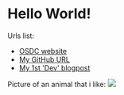 # Hello World!

Urls list:
* [OSDC website](https://osdc.code-maven.com/)
* [My GitHub URL](https://osdc.code-maven.com/)
* [My 1st 'Dev' blogpost](https://dev.to/yoadk/my-1st-post-title-558l/)

Picture of an animal that i like:
![]([url](https:/i.ytimg.com/vi/3AM5fFQo22s/maxresdefault.jpg))
